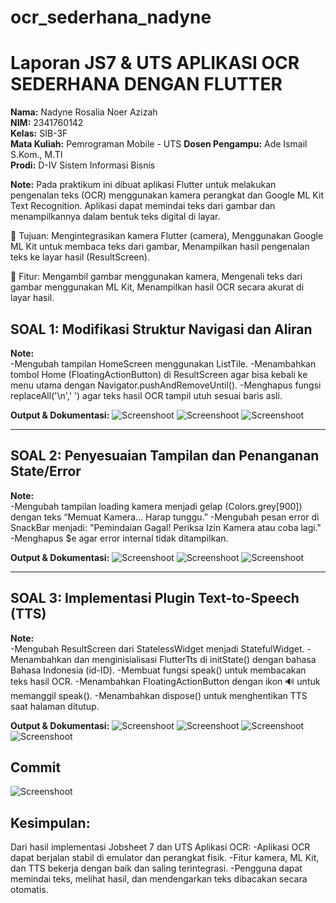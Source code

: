 # ocr_sederhana_nadyne

# Laporan JS7 & UTS APLIKASI OCR SEDERHANA DENGAN FLUTTER
**Nama:** Nadyne Rosalia Noer Azizah  
**NIM:** 2341760142  
**Kelas:** SIB-3F   
**Mata Kuliah:** Pemrograman Mobile - UTS
**Dosen Pengampu:** Ade Ismail S.Kom., M.TI  
**Prodi:** D-IV Sistem Informasi Bisnis  

**Note:** 
Pada praktikum ini dibuat aplikasi Flutter untuk melakukan pengenalan teks (OCR) menggunakan kamera perangkat dan Google ML Kit Text Recognition.
Aplikasi dapat memindai teks dari gambar dan menampilkannya dalam bentuk teks digital di layar.

🔹 Tujuan:
Mengintegrasikan kamera Flutter (camera),
Menggunakan Google ML Kit untuk membaca teks dari gambar,
Menampilkan hasil pengenalan teks ke layar hasil (ResultScreen).

🔹 Fitur:
Mengambil gambar menggunakan kamera,
Mengenali teks dari gambar menggunakan ML Kit,
Menampilkan hasil OCR secara akurat di layar hasil.

## SOAL 1: Modifikasi Struktur Navigasi dan Aliran

**Note:**  
-Mengubah tampilan HomeScreen menggunakan ListTile.
-Menambahkan tombol Home (FloatingActionButton) di ResultScreen agar bisa kebali ke menu utama dengan Navigator.pushAndRemoveUntil().
-Menghapus fungsi replaceAll('\n',' ') agar teks hasil OCR tampil utuh sesuai baris asli.

**Output & Dokumentasi:**
![Screenshoot](assets/01.png)
![Screenshoot](assets/011.png)
![Screenshoot](assets/ss01.jpeg)

-------------

## SOAL 2: Penyesuaian Tampilan dan Penanganan State/Error

**Note:**  
-Mengubah tampilan loading kamera menjadi gelap (Colors.grey[900]) dengan teks “Memuat Kamera... Harap tunggu.”
-Mengubah pesan error di SnackBar menjadi:
"Pemindaian Gagal! Periksa Izin Kamera atau coba lagi."
-Menghapus $e agar error internal tidak ditampilkan.

**Output & Dokumentasi:**
![Screenshoot](assets/02.png)
![Screenshoot](assets/ss02.jpeg)
![Screenshoot](assets/ss02dan03.jpeg)

-------------

## SOAL 3: Implementasi Plugin Text-to-Speech (TTS)

**Note:**  
-Mengubah ResultScreen dari StatelessWidget menjadi StatefulWidget.
-Menambahkan dan menginisialisasi FlutterTts di initState() dengan bahasa Bahasa Indonesia (id-ID).
-Membuat fungsi speak() untuk membacakan teks hasil OCR.
-Menambahkan FloatingActionButton dengan ikon 🔊 untuk memanggil speak().
-Menambahkan dispose() untuk menghentikan TTS saat halaman ditutup.

**Output & Dokumentasi:**
![Screenshoot](assets/03.png)
![Screenshoot](assets/033.png)
![Screenshoot](assets/ss02dan03.jpeg)
![Screenshoot](assets/ss03.jpeg)

## Commit
![Screenshoot](assets/CommitGithub.png)

## Kesimpulan:

Dari hasil implementasi Jobsheet 7 dan UTS Aplikasi OCR:
-Aplikasi OCR dapat berjalan stabil di emulator dan perangkat fisik.
-Fitur kamera, ML Kit, dan TTS bekerja dengan baik dan saling terintegrasi.
-Pengguna dapat memindai teks, melihat hasil, dan mendengarkan teks dibacakan secara otomatis.